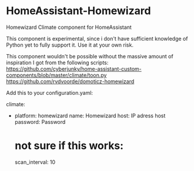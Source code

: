 # HomeAssistant-Homewizard
Homewizard Climate component for HomeAssistant

This component is experimental, since i don't have sufficient knowledge of Python yet to fully support it.
Use it at your own risk.

This component wouldn't be possible without the massive amount of inspiration I got from the following scripts:
https://github.com/cyberjunky/home-assistant-custom-components/blob/master/climate/toon.py
https://github.com/rvdvoorde/domoticz-homewizard

Add this to your configuration.yaml:

climate:
  - platform: homewizard
    name: Homewizard
    host: IP adress host
    password: Password
    # not sure if this works:
    scan_interval: 10
